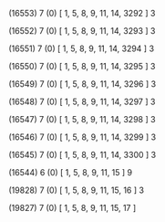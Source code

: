 (16553) 7 (0) [ 1, 5, 8, 9, 11, 14, 3292 ] 3 


(16552) 7 (0) [ 1, 5, 8, 9, 11, 14, 3293 ] 3 


(16551) 7 (0) [ 1, 5, 8, 9, 11, 14, 3294 ] 3 


(16550) 7 (0) [ 1, 5, 8, 9, 11, 14, 3295 ] 3 


(16549) 7 (0) [ 1, 5, 8, 9, 11, 14, 3296 ] 3 


(16548) 7 (0) [ 1, 5, 8, 9, 11, 14, 3297 ] 3 


(16547) 7 (0) [ 1, 5, 8, 9, 11, 14, 3298 ] 3 


(16546) 7 (0) [ 1, 5, 8, 9, 11, 14, 3299 ] 3 


(16545) 7 (0) [ 1, 5, 8, 9, 11, 14, 3300 ] 3 


(16544) 6 (0) [ 1, 5, 8, 9, 11, 15 ] 9 


(19828) 7 (0) [ 1, 5, 8, 9, 11, 15, 16 ] 3 


(19827) 7 (0) [ 1, 5, 8, 9, 11, 15, 17 ]  

